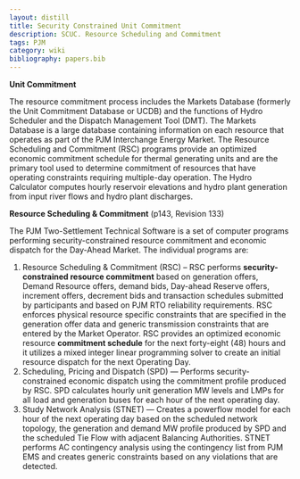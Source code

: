 ```yaml
---
layout: distill
title: Security Constrained Unit Commitment
description: SCUC. Resource Scheduling and Commitment
tags: PJM
category: wiki
bibliography: papers.bib
---
```


**Unit Commitment** <d-cite key="pjm2024m14d"></d-cite>

The resource commitment process includes the Markets Database (formerly the Unit Commitment Database or UCDB) and the functions of Hydro Scheduler and the Dispatch Management Tool (DMT).
The Markets Database is a large database containing information on each resource that operates as part of the PJM Interchange Energy Market.
The Resource Scheduling and Commitment (RSC) programs provide an optimized economic commitment schedule for thermal generating units and are the primary tool used to determine commitment of resources that have operating constraints requiring multiple-day operation.
The Hydro Calculator computes hourly reservoir elevations and hydro plant generation from input river flows and hydro plant discharges.

**Resource Scheduling & Commitment** <d-cite key="pjm2024m11"></d-cite> (p143, Revision 133)

The PJM Two-Settlement Technical Software is a set of computer programs performing security-constrained resource commitment and economic dispatch for the Day-Ahead Market.
The individual programs are:
1. Resource Scheduling & Commitment (RSC) – RSC performs **security-constrained resource commitment** based on generation offers, Demand Resource offers, demand bids, Day-ahead Reserve offers, increment offers, decrement bids and transaction schedules submitted by participants and based on PJM RTO reliability requirements.
RSC enforces physical resource specific constraints that are specified in the generation offer data and generic transmission constraints that are entered by the Market Operator.
RSC provides an optimized economic resource **commitment schedule** for the next forty-eight (48) hours and it utilizes a mixed integer linear programming solver to create an initial resource dispatch for the next Operating Day.
1. Scheduling, Pricing and Dispatch (SPD) — Performs security-constrained economic dispatch using the commitment profile produced by RSC. SPD calculates hourly unit generation MW levels and LMPs for all load and generation buses for each hour of the next operating day.
1. Study Network Analysis (STNET) — Creates a powerflow model for each hour of the next operating day based on the scheduled network topology, the generation and demand MW profile produced by SPD and the scheduled Tie Flow with adjacent Balancing Authorities.
STNET performs AC contingency analysis using the contingency list from PJM EMS and creates generic constraints based on any violations that are detected.
